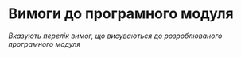 # Вимоги до програмного модуля

*Вказують перелік вимог, що висуваються до розроблюваного програмного модуля* 
